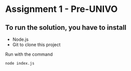 # Assignment 1 - Pre-UNIVO

## To run the solution, you have to install
- Node.js
- Git to clone this project

Run with the command
```shell
node index.js
```